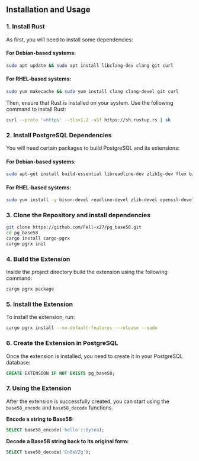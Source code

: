 ## Installation and Usage

### 1. Install Rust

As first, you will need to install some dependencies:
#### For Debian-based systems:

```bash
sudo apt update && sudo apt install libclang-dev clang git curl
```

#### For RHEL-based systems:

```bash
sudo yum makecache && sudo yum install clang clang-devel git curl
```

Then, ensure that Rust is installed on your system. Use the following command to install Rust:

```bash
curl --proto '=https' --tlsv1.2 -sSf https://sh.rustup.rs | sh
```

### 2. Install PostgreSQL Dependencies

You will need certain packages to build PostgreSQL and its extensions:

#### For Debian-based systems:

```bash
sudo apt-get install build-essential libreadline-dev zlib1g-dev flex bison libxml2-dev libxslt-dev libssl-dev libxml2-utils xsltproc ccache pkg-config
```

#### For RHEL-based systems:

```bash
sudo yum install -y bison-devel readline-devel zlib-devel openssl-devel wget ccache && sudo yum groupinstall -y 'Development Tools'
```

### 3. Clone the Repository and install dependencies

```bash
git clone https://github.com/Fell-x27/pg_base58.git
cd pg_base58
cargo install cargo-pgrx
cargo pgrx init
```

### 4. Build the Extension

Inside the project directory build the extension using the following command:

```bash
cargo pgrx package
```

### 5. Install the Extension

To install the extension, run:

```bash
cargo pgrx install --no-default-features --release --sudo
```

### 6. Create the Extension in PostgreSQL

Once the extension is installed, you need to create it in your PostgreSQL database:

```sql
CREATE EXTENSION IF NOT EXISTS pg_base58;
```

### 7. Using the Extension

After the extension is successfully created, you can start using the `base58_encode` and `base58_decode` functions.

**Encode a string to Base58:**

```sql
SELECT base58_encode('hello'::bytea);
```

**Decode a Base58 string back to its original form:**

```sql
SELECT base58_decode('Cn8eVZg');
```
